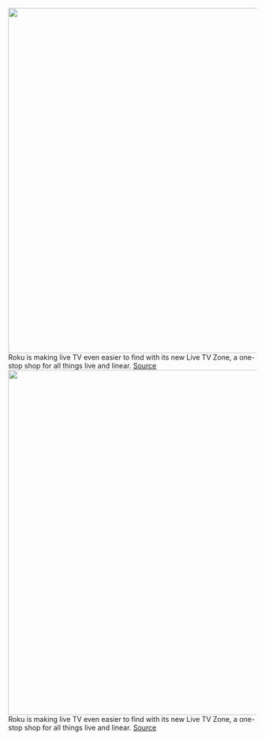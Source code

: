 <img src='https://cdn.vox-cdn.com/thumbor/XVsBEpfO8gBPgp6wmBKq9HwVjw4=/0x0:1200x628/1200x800/filters:focal(504x218:696x410)/cdn.vox-cdn.com/uploads/chorus_image/image/70374760/Live_TV_Zone_LHN.0.jpg' width='700px' /><br/>
Roku is making live TV even easier to find with its new Live TV Zone, a one-stop shop for all things live and linear.
<a href='https://www.theverge.com/2022/1/11/22877318/roku-live-tv-zone'> Source <a/><img src='https://cdn.vox-cdn.com/thumbor/XVsBEpfO8gBPgp6wmBKq9HwVjw4=/0x0:1200x628/1200x800/filters:focal(504x218:696x410)/cdn.vox-cdn.com/uploads/chorus_image/image/70374760/Live_TV_Zone_LHN.0.jpg' width='700px' /><br/>
Roku is making live TV even easier to find with its new Live TV Zone, a one-stop shop for all things live and linear.
<a href='https://www.theverge.com/2022/1/11/22877318/roku-live-tv-zone'> Source <a/>